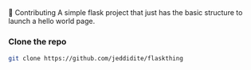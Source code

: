 ## 
🤝 Contributing
A simple flask project that just has the basic structure to launch  a hello world page. 

### Clone the repo

```bash
git clone https://github.com/jeddidite/flaskthing
```
